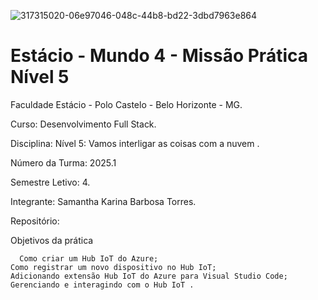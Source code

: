 ![317315020-06e97046-048c-44b8-bd22-3dbd7963e864](https://github.com/user-attachments/assets/444e3177-f80e-41f5-bb3a-a4cadfeb1fa2)

<h1>Estácio - Mundo 4 - Missão Prática  Nível 5</h1>



Faculdade Estácio - Polo Castelo - Belo Horizonte - MG.
 
Curso: Desenvolvimento Full Stack.
 
Disciplina: Nível 5:  Vamos interligar as coisas com a nuvem .
 
Número da Turma: 2025.1
 
Semestre Letivo: 4.

Integrante: Samantha Karina Barbosa Torres.

Repositório: 

Objetivos da prática

      Como criar um Hub IoT do Azure;
    Como registrar um novo dispositivo no Hub IoT;
    Adicionando extensão Hub IoT do Azure para Visual Studio Code;
    Gerenciando e interagindo com o Hub IoT .

